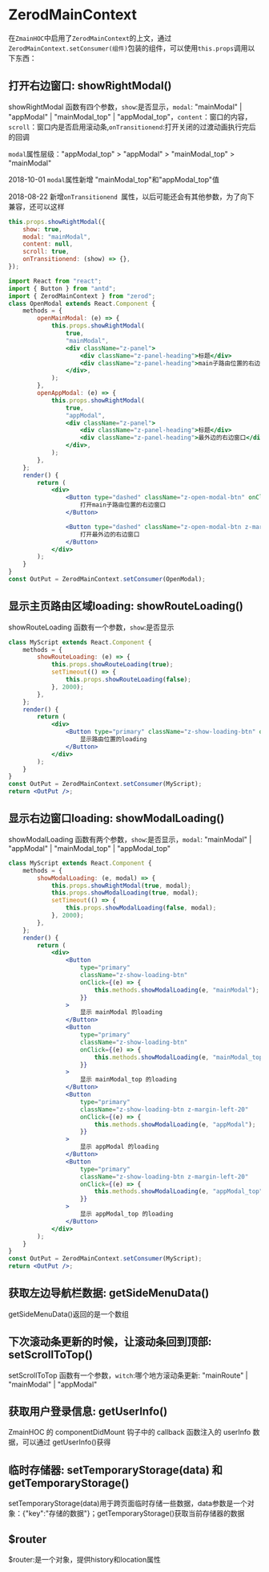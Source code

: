 # ZerodMainContext

在`ZmainHOC`中启用了`ZerodMainContext`的上文，通过`ZerodMainContext.setConsumer(组件)`包装的组件，可以使用`this.props`调用以下东西：

## 打开右边窗口: showRightModal()

showRightModal 函数有四个参数，`show`:是否显示，`modal`: "mainModal" | "appModal" | "mainModal_top" | "appModal_top"，`content`：窗口的内容，`scroll`：窗口内是否启用滚动条,`onTransitionend`:打开关闭的过渡动画执行完后的回调

`modal`属性层级："appModal_top" > "appModal" > "mainModal_top" > "mainModal"

2018-10-01 `modal`属性新增 "mainModal_top"和"appModal_top"值

2018-08-22 新增`onTransitionend `属性，以后可能还会有其他参数，为了向下兼容，还可以这样

```jsx
this.props.showRightModal({
	show: true,
	modal: "mainModal",
	content: null,
	scroll: true,
	onTransitionend: (show) => {},
});
```

<div class="z-demo-box" data-render="open-modal" data-title="关闭窗口只需两个参数 this.props.showRightModal (false,'mainModal')"></div>

```jsx
import React from "react";
import { Button } from "antd";
import { ZerodMainContext } from "zerod";
class OpenModal extends React.Component {
	methods = {
		openMainModal: (e) => {
			this.props.showRightModal(
				true,
				"mainModal",
				<div className="z-panel">
					<div className="z-panel-heading">标题</div>
					<div className="z-panel-heading">main子路由位置的右边窗口</div>
				</div>,
			);
		},
		openAppModal: (e) => {
			this.props.showRightModal(
				true,
				"appModal",
				<div className="z-panel">
					<div className="z-panel-heading">标题</div>
					<div className="z-panel-heading">最外边的右边窗口</div>
				</div>,
			);
		},
	};
	render() {
		return (
			<div>
				<Button type="dashed" className="z-open-modal-btn" onClick={this.methods.openMainModal}>
					打开main子路由位置的右边窗口
				</Button>

				<Button type="dashed" className="z-open-modal-btn z-margin-left-20" onClick={this.methods.openAppModal}>
					打开最外边的右边窗口
				</Button>
			</div>
		);
	}
}
const OutPut = ZerodMainContext.setConsumer(OpenModal);
```

## 显示主页路由区域loading: showRouteLoading()

showRouteLoading 函数有一个参数，`show`:是否显示

<div class="z-demo-box" data-render="route-loading" data-title="this.props.showRouteLoading(true)"></div>

```jsx
class MyScript extends React.Component {
	methods = {
		showRouteLoading: (e) => {
			this.props.showRouteLoading(true);
			setTimeout(() => {
				this.props.showRouteLoading(false);
			}, 2000);
		},
	};
	render() {
		return (
			<div>
				<Button type="primary" className="z-show-loading-btn" onClick={this.methods.showRouteLoading}>
					显示路由位置的loading
				</Button>
			</div>
		);
	}
}
const OutPut = ZerodMainContext.setConsumer(MyScript);
return <OutPut />;
```

## 显示右边窗口loading:  showModalLoading()

showModalLoading 函数有两个参数，`show`:是否显示，`modal`: "mainModal" | "appModal" | "mainModal_top" | "appModal_top"

<div class="z-demo-box" data-render="modal-loading" data-title="this.props.showModalLoading(true, modal);"></div>

```jsx
class MyScript extends React.Component {
	methods = {
		showModalLoading: (e, modal) => {
			this.props.showRightModal(true, modal);
			this.props.showModalLoading(true, modal);
			setTimeout(() => {
				this.props.showModalLoading(false, modal);
			}, 2000);
		},
	};
	render() {
		return (
			<div>
				<Button
					type="primary"
					className="z-show-loading-btn"
					onClick={(e) => {
						this.methods.showModalLoading(e, "mainModal");
					}}
				>
					显示 mainModal 的loading
				</Button>
				<Button
					type="primary"
					className="z-show-loading-btn"
					onClick={(e) => {
						this.methods.showModalLoading(e, "mainModal_top");
					}}
				>
					显示 mainModal_top 的loading
				</Button>
				<Button
					type="primary"
					className="z-show-loading-btn z-margin-left-20"
					onClick={(e) => {
						this.methods.showModalLoading(e, "appModal");
					}}
				>
					显示 appModal 的loading
				</Button>
				<Button
					type="primary"
					className="z-show-loading-btn z-margin-left-20"
					onClick={(e) => {
						this.methods.showModalLoading(e, "appModal_top");
					}}
				>
					显示 appModal_top 的loading
				</Button>
			</div>
		);
	}
}
const OutPut = ZerodMainContext.setConsumer(MyScript);
return <OutPut />;
```

## 获取左边导航栏数据: getSideMenuData()

getSideMenuData()返回的是一个数组

## 下次滚动条更新的时候，让滚动条回到顶部: setScrollToTop()

setScrollToTop 函数有一个参数，`witch`:哪个地方滚动条更新: "mainRoute" | "mainModal" | "appModal"

## 获取用户登录信息: getUserInfo()

ZmainHOC 的 componentDidMount 钩子中的 callback 函数注入的 userInfo 数据，可以通过 getUserInfo()获得


## 临时存储器: setTemporaryStorage(data)  和 getTemporaryStorage()

setTemporaryStorage(data)用于跨页面临时存储一些数据，data参数是一个对象：{"key":"存储的数据"}；getTemporaryStorage()获取当前存储器的数据

## $router

$router:是一个对象，提供history和location属性
